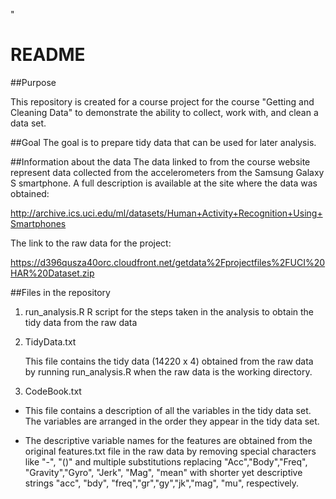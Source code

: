 "
# README

##Purpose

   This repository is created for a course project for the course "Getting and Cleaning Data"  to demonstrate the ability to collect, work with, and clean a data set. 

##Goal
   The goal is to prepare tidy data that can be used for later analysis. 

##Information about the data
   The data linked to from the course website represent data collected from the accelerometers from the Samsung Galaxy S smartphone. A full description is available at the site where the data was obtained: 

   http://archive.ics.uci.edu/ml/datasets/Human+Activity+Recognition+Using+Smartphones 

   The link to the raw data for the project: 

   https://d396qusza40orc.cloudfront.net/getdata%2Fprojectfiles%2FUCI%20HAR%20Dataset.zip 

##Files in the repository

1. run_analysis.R
   R script for the steps taken in the analysis to obtain the tidy data from the raw data

2. TidyData.txt

   This file contains the tidy data (14220 x 4)  obtained from the raw data by running run_analysis.R when the raw data is the working directory. 

3. CodeBook.txt

  * This file contains a description of all the variables in the tidy data set. The variables are arranged in the order they appear in the tidy data set.   

  * The descriptive variable names for the features are obtained from the original features.txt file in the raw data by removing special characters like "-", "()" and multiple substitutions replacing "Acc","Body","Freq", "Gravity","Gyro", "Jerk", "Mag", "mean" with shorter yet descriptive strings "acc", "bdy", "freq","gr","gy","jk","mag", "mu", respectively.


  
